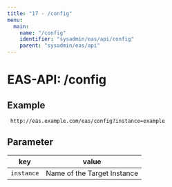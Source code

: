 ```yaml
---
title: "17 - /config"
menu:
  main:
    name: "/config"
    identifier: "sysadmin/eas/api/config"
    parent: "sysadmin/eas/api"
---
```

#  EAS-API: /config

##  Example

~~~
 http://eas.example.com/eas/config?instance=example
~~~


##  Parameter


|key|value|
|---|---|
|`instance`          |Name of the Target Instance|


 

